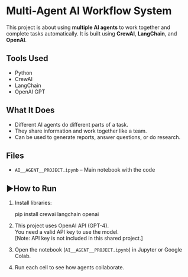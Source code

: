 # Multi-Agent AI Workflow System

This project is about using **multiple AI agents** to work together and complete tasks automatically. It is built using **CrewAI**, **LangChain**, and **OpenAI**.

## Tools Used

- Python
- CrewAI
- LangChain
- OpenAI GPT

##  What It Does

- Different AI agents do different parts of a task.
- They share information and work together like a team.
- Can be used to generate reports, answer questions, or do research.

## Files

- `AI__AGENT__PROJECT.ipynb` – Main notebook with the code

## ▶How to Run

1. Install libraries:
   
   pip install crewai langchain openai
2. This project uses OpenAI API (GPT-4).  
   You need a valid API key to use the model.  
   [Note: API key is not included in this shared project.]

3. Open the notebook (`AI__AGENT__PROJECT.ipynb`) in Jupyter or Google Colab.

4. Run each cell to see how agents collaborate.
   

